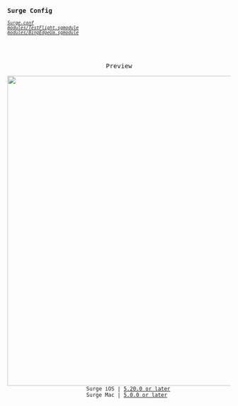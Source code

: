 <samp><b>Surge Config</b></samp>

<sub><em>[`Surge.conf`](https://raw.githubusercontent.com/evolvereix/surge/main/Surge.conf)</em></sub><br>
<sub><em>[`modules/TestFlight.sgmodule`](https://raw.githubusercontent.com/evolvereix/surge/main/modules/TestFlight.sgmodule)</em></sub><br>
<sub><em>[`modules/BingEdgeUa.sgmodule`](https://raw.githubusercontent.com/evolvereix/surge/main/modules/BingEdgeUa.sgmodule)</em></sub>

<br>
<br>
<p align="center"><samp>Preview</samp></p>

<p align="center">
<img width="700" src="https://github.com/evolvereix/surge/assets/37773107/2ba1fabd-d509-4575-a995-8b92379e961e" />
<br>
<sub><samp>&nbsp;&nbsp;&nbsp;&nbsp;&nbsp;&nbsp;Surge iOS | <a href="https://apps.apple.com/app/surge-5/id1442620678">5.20.0 or later</a></samp></sub>
<br>
<sub><samp>&nbsp;&nbsp;&nbsp;&nbsp;&nbsp;&nbsp;Surge Mac | <a href="https://kb.nssurge.com/surge-knowledge-base/v/zh/release-notes/surge-mac-5">5.0.0 or later</a>&nbsp;</samp></sub>
</p>

<br>
